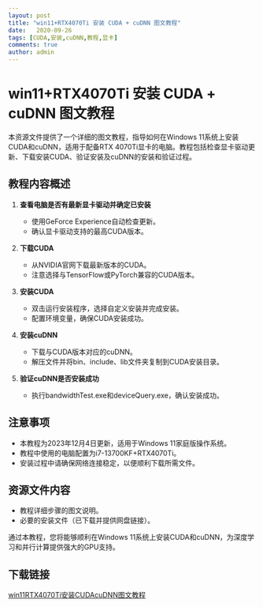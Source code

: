 ```yaml
---
layout: post
title: "win11+RTX4070Ti 安装 CUDA + cuDNN 图文教程"
date:   2020-09-26
tags: [CUDA,安装,cuDNN,教程,显卡]
comments: true
author: admin
---
```

# win11+RTX4070Ti 安装 CUDA + cuDNN 图文教程

本资源文件提供了一个详细的图文教程，指导如何在Windows 11系统上安装CUDA和cuDNN，适用于配备RTX 4070Ti显卡的电脑。教程包括检查显卡驱动更新、下载安装CUDA、验证安装及cuDNN的安装和验证过程。

## 教程内容概述

1. **查看电脑是否有最新显卡驱动并确定已安装**
   - 使用GeForce Experience自动检查更新。
   - 确认显卡驱动支持的最高CUDA版本。

2. **下载CUDA**
   - 从NVIDIA官网下载最新版本的CUDA。
   - 注意选择与TensorFlow或PyTorch兼容的CUDA版本。

3. **安装CUDA**
   - 双击运行安装程序，选择自定义安装并完成安装。
   - 配置环境变量，确保CUDA安装成功。

4. **安装cuDNN**
   - 下载与CUDA版本对应的cuDNN。
   - 解压文件并将bin、include、lib文件夹复制到CUDA安装目录。

5. **验证cuDNN是否安装成功**
   - 执行bandwidthTest.exe和deviceQuery.exe，确认安装成功。

## 注意事项

- 本教程为2023年12月4日更新，适用于Windows 11家庭版操作系统。
- 教程中使用的电脑配置为i7-13700KF+RTX4070Ti。
- 安装过程中请确保网络连接稳定，以便顺利下载所需文件。

## 资源文件内容

- 教程详细步骤的图文说明。
- 必要的安装文件（已下载并提供网盘链接）。

通过本教程，您将能够顺利在Windows 11系统上安装CUDA和cuDNN，为深度学习和并行计算提供强大的GPU支持。

## 下载链接

[win11RTX4070Ti安装CUDAcuDNN图文教程](https://pan.quark.cn/s/086df9a6bebd)